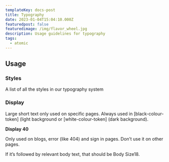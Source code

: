 ```yaml
---
templateKey: docs-post
title: Typography
date: 2023-01-04T15:04:10.000Z
featuredpost: false
featuredimage: /img/flavor_wheel.jpg
description: Usage guidelines for typography
tags:
  - atomic
---
```


## Usage

### Styles

A list of all the styles in our typography system

### Display

Large short text only used on specific pages.
Always used in [black-colour-token] (light background or [white-colour-token] (dark background).

**Display 40**

Only used on blogs, error (like 404) and sign in pages. Don’t use it on other pages.

If it’s followed by relevant body text, that should be Body Size18.
